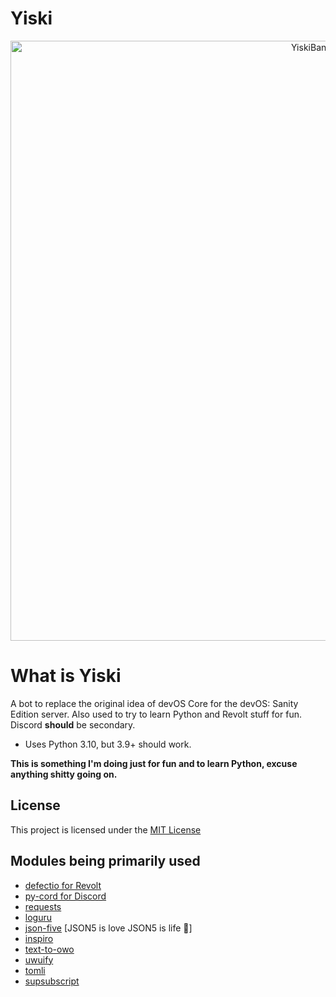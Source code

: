 # Yiski

<p align="center"><img title="Yiski" width="960" alt="YiskiBanner" src="https://user-images.githubusercontent.com/30705254/145800210-a36286c0-ba38-45b6-b3ae-34e6481f9ff5.png"></p>

# What is Yiski
A bot to replace the original idea of devOS Core for the devOS: Sanity Edition server. Also used to try to learn Python and Revolt stuff for fun. Discord **should** be secondary. 
- Uses Python 3.10, but 3.9+ should work.

**This is something I'm doing just for fun and to learn Python, excuse anything shitty going on.**

## License
This project is licensed under the [MIT License](LICENSE)

## Modules being primarily used
- [defectio for Revolt](https://pypi.org/project/defectio/)
- [py-cord for Discord](https://pypi.org/project/py-cord/)
- [requests](https://pypi.org/project/requests/)
- [loguru](https://pypi.org/project/loguru/)
- [json-five](https://github.com/spyoungtech/json-five/) [JSON5 is love JSON5 is life 💖]
- [inspiro](https://pypi.org/project/inspiro/)
- [text-to-owo](https://pypi.org/project/text-to-owo/)
- [uwuify](https://pypi.org/project/uwuify/)
- [tomli](https://github.com/hukkin/tomli)
- [supsubscript](https://pypi.org/project/supsubscript/)